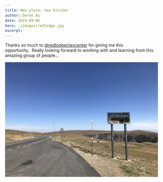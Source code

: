 ```yaml
---
title: New place, new kitchen
author: Derek Au
date: 2019-09-06
hero: ./images/redlodge.jpg
excerpt: 
---
```


Thanks so much to [@redlodgeclaycenter](https://www.instagram.com/redlodgeclaycenter/) for giving me this opportunity.  Really looking forward to working with and learning from this amazing group of people...

![](./images/IMG_1602-copy.jpg)
